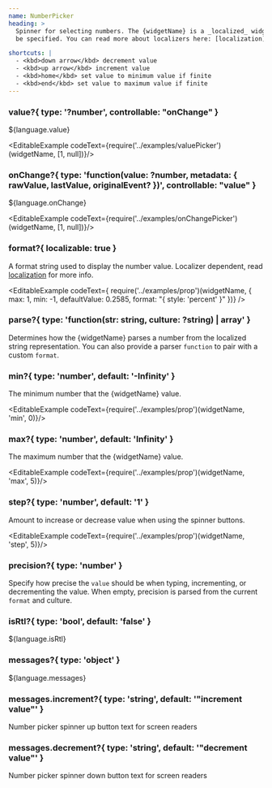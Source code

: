 ```yaml
---
name: NumberPicker
heading: >
  Spinner for selecting numbers. The {widgetName} is a _localized_ widget and so __requires__ a localizer to
  be specified. You can read more about localizers here: [localization](i18n).

shortcuts: |
  - <kbd>down arrow</kbd> decrement value
  - <kbd>up arrow</kbd> increment value
  - <kbd>home</kbd> set value to minimum value if finite
  - <kbd>end</kbd> set value to maximum value if finite
---
```


### value?{ type: '?number', controllable: "onChange" }

${language.value}

<EditableExample codeText={require('../examples/valuePicker')(widgetName, [1, null])}/>

### onChange?{ type: 'function(value: ?number, metadata: { rawValue, lastValue, originalEvent? })', controllable: "value"  }

${language.onChange}

<EditableExample codeText={require('../examples/onChangePicker')(widgetName, [1, null])}/>

### format?{ localizable: true }

A format string used to display the number value. Localizer dependent, read [localization](i18n) for more info.

<EditableExample codeText={
  require('../examples/prop')(widgetName, {
    max: 1, min: -1,
    defaultValue: 0.2585,
    format: "{ style: 'percent' }"
  })}
/>

### parse?{ type: 'function(str: string, culture: ?string) | array<string>' }

Determines how the {widgetName} parses a number from the localized string representation.
You can also provide a parser `function` to pair with a custom `format`.

### min?{ type: 'number', default: '-Infinity' }

The minimum number that the {widgetName} value.

<EditableExample codeText={require('../examples/prop')(widgetName, 'min', 0)}/>

### max?{ type: 'number', default: 'Infinity' }

The maximum number that the {widgetName} value.

<EditableExample codeText={require('../examples/prop')(widgetName, 'max', 5)}/>

### step?{ type: 'number', default: '1' }

Amount to increase or decrease value when using the spinner buttons.

<EditableExample codeText={require('../examples/prop')(widgetName, 'step', 5)}/>

### precision?{ type: 'number' }

Specify how precise the `value` should be when typing, incrementing, or decrementing the value. When empty, precision
is parsed from the current `format` and culture.

### isRtl?{ type: 'bool', default: 'false' }

${language.isRtl}

### messages?{ type: 'object' }

${language.messages}

### messages.increment?{ type: 'string', default: '"increment value"' }

Number picker spinner up button text for screen readers

### messages.decrement?{ type: 'string', default: '"decrement value"' }
Number picker spinner down button text for screen readers
